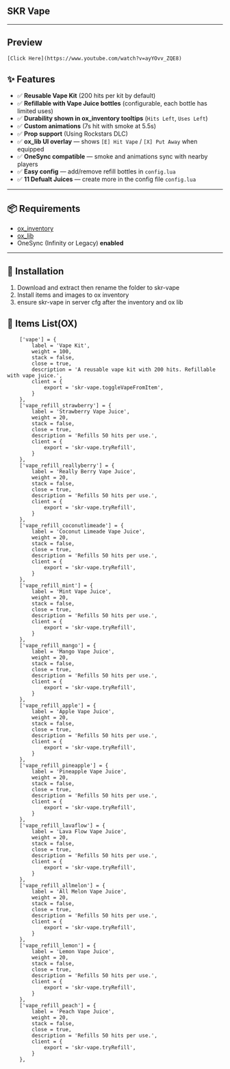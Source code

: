 ## SKR Vape

---
## Preview
	[Click Here](https://www.youtube.com/watch?v=ayYOvv_ZQE8)

## ✨ Features

- ✅ **Reusable Vape Kit** (200 hits per kit by default)  
- ✅ **Refillable with Vape Juice bottles** (configurable, each bottle has limited uses)  
- ✅ **Durability shown in ox_inventory tooltips** (`Hits Left`, `Uses Left`)  
- ✅ **Custom animations** (7s hit with smoke at 5.5s)  
- ✅ **Prop support** (Using Rockstars DLC)  
- ✅ **ox_lib UI overlay** — shows `[E] Hit Vape` / `[X] Put Away` when equipped  
- ✅ **OneSync compatible** — smoke and animations sync with nearby players  
- ✅ **Easy config** — add/remove refill bottles in `config.lua`
- ✅ **11 Defualt Juices** — create more in the config file `config.lua`

---

## 📦 Requirements

- [ox_inventory](https://github.com/overextended/ox_inventory)  
- [ox_lib](https://github.com/overextended/ox_lib)  
- OneSync (Infinity or Legacy) **enabled**

---

## 🔧 Installation

1. Download and extract then rename the folder to skr-vape
2. Install items and images to ox inventory
3. ensure skr-vape in server cfg after the inventory and ox lib

## 🔧 Items List(OX)

		['vape'] = {
			label = 'Vape Kit',
			weight = 100,
			stack = false,
			close = true,
			description = 'A reusable vape kit with 200 hits. Refillable with vape juice.',
			client = {
				export = 'skr-vape.toggleVapeFromItem',
			}
		},
		['vape_refill_strawberry'] = {
			label = 'Strawberry Vape Juice',
			weight = 20,
			stack = false,
			close = true,
			description = 'Refills 50 hits per use.',
			client = {
				export = 'skr-vape.tryRefill',
			}
		},
		['vape_refill_reallyberry'] = {
			label = 'Really Berry Vape Juice',
			weight = 20,
			stack = false,
			close = true,
			description = 'Refills 50 hits per use.',
			client = {
				export = 'skr-vape.tryRefill',
			}
		},
		['vape_refill_coconutlimeade'] = {
			label = 'Coconut Limeade Vape Juice',
			weight = 20,
			stack = false,
			close = true,
			description = 'Refills 50 hits per use.',
			client = {
				export = 'skr-vape.tryRefill',
			}
		},
		['vape_refill_mint'] = {
			label = 'Mint Vape Juice',
			weight = 20,
			stack = false,
			close = true,
			description = 'Refills 50 hits per use.',
			client = {
				export = 'skr-vape.tryRefill',
			}
		},
		['vape_refill_mango'] = {
			label = 'Mango Vape Juice',
			weight = 20,
			stack = false,
			close = true,
			description = 'Refills 50 hits per use.',
			client = {
				export = 'skr-vape.tryRefill',
			}
		},
		['vape_refill_apple'] = {
			label = 'Apple Vape Juice',
			weight = 20,
			stack = false,
			close = true,
			description = 'Refills 50 hits per use.',
			client = {
				export = 'skr-vape.tryRefill',
			}
		},
		['vape_refill_pineapple'] = {
			label = 'Pineapple Vape Juice',
			weight = 20,
			stack = false,
			close = true,
			description = 'Refills 50 hits per use.',
			client = {
				export = 'skr-vape.tryRefill',
			}
		},
		['vape_refill_lavaflow'] = {
			label = 'Lava Flow Vape Juice',
			weight = 20,
			stack = false,
			close = true,
			description = 'Refills 50 hits per use.',
			client = {
				export = 'skr-vape.tryRefill',
			}
		},
		['vape_refill_allmelon'] = {
			label = 'All Melon Vape Juice',
			weight = 20,
			stack = false,
			close = true,
			description = 'Refills 50 hits per use.',
			client = {
				export = 'skr-vape.tryRefill',
			}
		},
		['vape_refill_lemon'] = {
			label = 'Lemon Vape Juice',
			weight = 20,
			stack = false,
			close = true,
			description = 'Refills 50 hits per use.',
			client = {
				export = 'skr-vape.tryRefill',
			}
		},
		['vape_refill_peach'] = {
			label = 'Peach Vape Juice',
			weight = 20,
			stack = false,
			close = true,
			description = 'Refills 50 hits per use.',
			client = {
				export = 'skr-vape.tryRefill',
			}
		},

